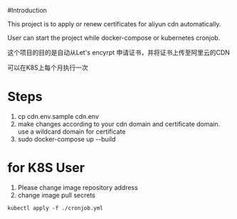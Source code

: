#Introduction

This project is to apply or renew certificates for aliyun cdn automatically. 

User can start the project while docker-compose or kubernetes cronjob.

这个项目的目的是自动从Let's encyrpt 申请证书，并将证书上传至阿里云的CDN

可以在K8S上每个月执行一次

# Steps

1. cp cdn.env.sample cdn.env
2. make changes according to your cdn domain and certificate domain. use a wildcard domain for certificate
3. sudo docker-compose up --build


# for K8S User

1. Please change image repository address
2. change image pull secrets


```
kubectl apply -f ./cronjob.yml
```
